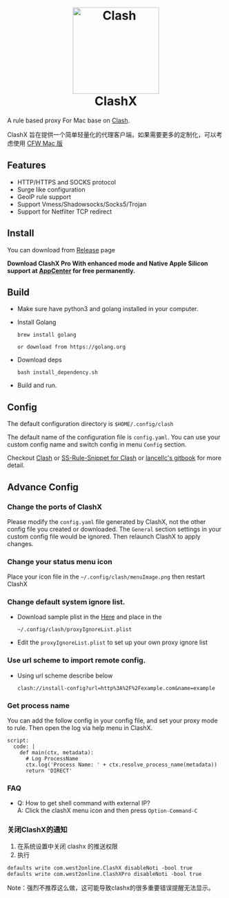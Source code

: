 <h1 align="center">
  <img src="https://github.com/Dreamacro/clash/raw/master/docs/logo.png" alt="Clash" width="200">
  <br>
  ClashX
  <br>
</h1>


A rule based proxy For Mac base on [Clash](https://github.com/Dreamacro/clash).

ClashX 旨在提供一个简单轻量化的代理客户端，如果需要更多的定制化，可以考虑使用 [CFW Mac 版](https://github.com/Fndroid/clash_for_windows_pkg/releases) 

## Features

- HTTP/HTTPS and SOCKS protocol
- Surge like configuration
- GeoIP rule support
- Support Vmess/Shadowsocks/Socks5/Trojan
- Support for Netfilter TCP redirect

## Install

You can download from [Release](https://github.com/yichengchen/clashX/releases) page

**Download ClashX Pro With enhanced mode and Native Apple Silicon support  at [AppCenter](https://install.appcenter.ms/users/clashx/apps/clashx-pro/distribution_groups/public) for free permanently.**


## Build
- Make sure have python3 and golang installed in your computer.

- Install Golang
  ```
  brew install golang

  or download from https://golang.org
  ```

- Download deps
  ```
  bash install_dependency.sh
  ```

- Build and run.

## Config


The default configuration directory is `$HOME/.config/clash`

The default name of the configuration file is `config.yaml`. You can use your custom config name and switch config in menu `Config` section.


Checkout [Clash](https://github.com/Dreamacro/clash) or [SS-Rule-Snippet for Clash](https://github.com/Hackl0us/SS-Rule-Snippet/blob/master/LAZY_RULES/clash.yaml) or [lancellc's gitbook](https://lancellc.gitbook.io/clash/) for more detail.

## Advance Config

### Change the ports of ClashX

  Please modify the `config.yaml` file generated by ClashX, not the other config file you created or downloaded. The `General` section settings in your custom config file would be ignored. Then relaunch ClashX to apply changes.


### Change your status menu icon

  Place your icon file in the `~/.config/clash/menuImage.png`  then restart ClashX

### Change default system ignore list.

- Download sample plist in the [Here](proxyIgnoreList.plist) and place in the

  ```
  ~/.config/clash/proxyIgnoreList.plist
  ```

- Edit the `proxyIgnoreList.plist` to set up your own proxy ignore list

### Use url scheme to import remote config.

- Using url scheme describe below

  ```
  clash://install-config?url=http%3A%2F%2Fexample.com&name=example
  ```

### Get process name

You can add the follow config in your config file, and set your proxy mode to rule. Then open the log via help menu in ClashX.
```
script:
  code: |
    def main(ctx, metadata):
      # Log ProcessName
      ctx.log('Process Name: ' + ctx.resolve_process_name(metadata))
      return 'DIRECT'
```

### FAQ

- Q: How to get shell command with external IP?  
  A: Click the clashX menu icon and then press `Option-Command-C`  

### 关闭ClashX的通知

1. 在系统设置中关闭 clashx 的推送权限
2. 执行
```
defaults write com.west2online.ClashX disableNoti -bool true
defaults write com.west2online.ClashXPro disableNoti -bool true
```

Note：强烈不推荐这么做，这可能导致clashx的很多重要错误提醒无法显示。
